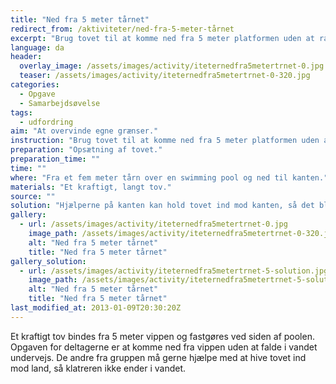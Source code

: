 ```yaml
---
title: "Ned fra 5 meter tårnet"
redirect_from: /aktiviteter/ned-fra-5-meter-tårnet
excerpt: "Brug tovet til at komme ned fra 5 meter platformen uden at ramme vandet. I skal forsøge at klatre hen ad tovet. Tovet kan brænde, hvis I glider hen ad det."
language: da
header:
  overlay_image: /assets/images/activity/iteternedfra5metertrnet-0.jpg
  teaser: /assets/images/activity/iteternedfra5metertrnet-0-320.jpg
categories: 
  - Opgave
  - Samarbejdsøvelse
tags: 
  - udfordring
aim: "At overvinde egne grænser."
instruction: "Brug tovet til at komme ned fra 5 meter platformen uden at ramme vandet. I skal forsøge at klatre hen ad tovet. Tovet kan brænde, hvis I glider hen ad det."
preparation: "Opsætning af tovet."
preparation_time: ""
time: ""
where: "Fra et fem meter tårn over en swimming pool og ned til kanten."
materials: "Et kraftigt, langt tov."
source: ""
solution: "Hjælperne på kanten kan hold tovet ind mod kanten, så det bliver strammere og det ikke er så langt."
gallery:
  - url: /assets/images/activity/iteternedfra5metertrnet-0.jpg
    image_path: /assets/images/activity/iteternedfra5metertrnet-0-320.jpg
    alt: "Ned fra 5 meter tårnet"
    title: "Ned fra 5 meter tårnet"
gallery_solution:
  - url: /assets/images/activity/iteternedfra5metertrnet-5-solution.jpg
    image_path: /assets/images/activity/iteternedfra5metertrnet-5-solution.jpg
    alt: "Ned fra 5 meter tårnet"
    title: "Ned fra 5 meter tårnet"
last_modified_at: 2013-01-09T20:30:20Z
---
```

Et kraftigt tov bindes fra 5 meter vippen og fastgøres ved siden af poolen. Opgaven for deltagerne er at komme ned fra vippen uden at falde i vandet undervejs. De andre fra gruppen må gerne hjælpe med at hive tovet ind mod land, så klatreren ikke ender i vandet.
